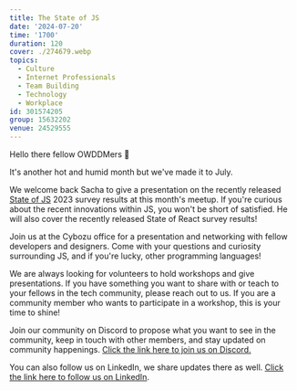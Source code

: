 ```yaml
---
title: The State of JS
date: '2024-07-20'
time: '1700'
duration: 120
cover: ./274679.webp
topics:
  - Culture
  - Internet Professionals
  - Team Building
  - Technology
  - Workplace
id: 301574205
group: 15632202
venue: 24529555
---
```


Hello there fellow OWDDMers 👾

It's another hot and humid month but we've made it to July.

We welcome back Sacha to give a presentation on the recently released [State of JS](https://2023.stateofjs.com/en-US) 2023 survey results at this month's meetup. If you're curious about the recent innovations within JS, you won't be short of satisfied. He will also cover the recently released State of React survey results!

Join us at the Cybozu office for a presentation and networking with fellow developers and designers. Come with your questions and curiosity surrounding JS, and if you're lucky, other programming languages!

We are always looking for volunteers to hold workshops and give presentations. If you have something you want to share with or teach to your fellows in the tech community, please reach out to us. If you are a community member who wants to participate in a workshop, this is your time to shine!

Join our community on Discord to propose what you want to see in the community, keep in touch with other members, and stay updated on community happenings. [Click the link here to join us on Discord.](https://discord.gg/PG6n97NG2B)

You can also follow us on LinkedIn, we share updates there as well. [Click the link here to follow us on LinkedIn](https://www.linkedin.com/company/owddm-kwddm/).
